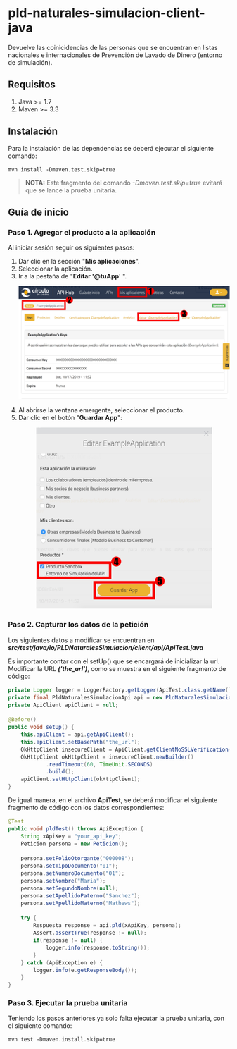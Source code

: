 # pld-naturales-simulacion-client-java

Devuelve las coinicidencias de las personas que se encuentran en listas nacionales e internacionales de Prevención de Lavado de Dinero (entorno de simulación).

## Requisitos

1. Java >= 1.7
2. Maven >= 3.3

## Instalación

Para la instalación de las dependencias se deberá ejecutar el siguiente comando:

```shell
mvn install -Dmaven.test.skip=true
```

> **NOTA:** Este fragmento del comando *-Dmaven.test.skip=true* evitará que se lance la prueba unitaria.


## Guía de inicio

### Paso 1. Agregar el producto a la aplicación

Al iniciar sesión seguir os siguientes pasos:

 1. Dar clic en la sección "**Mis aplicaciones**".
 2. Seleccionar la aplicación.
 3. Ir a la pestaña de "**Editar '@tuApp**' ".
    <p align="center">
      <img src="https://github.com/APIHub-CdC/imagenes-cdc/blob/master/edit_applications.jpg" width="900">
    </p>
 4. Al abrirse la ventana emergente, seleccionar el producto.
 5. Dar clic en el botón "**Guardar App**":
    <p align="center">
      <img src="https://github.com/APIHub-CdC/imagenes-cdc/blob/master/selected_product.jpg" width="400">
    </p>

### Paso 2. Capturar los datos de la petición

Los siguientes datos a modificar se encuentran en ***src/test/java/io/PLDNaturalesSimulacion/client/api/ApiTest.java***

Es importante contar con el setUp() que se encargará de inicializar la url. Modificar la URL ***('the_url')***, como se muestra en el siguiente fragmento de código:

```java
private Logger logger = LoggerFactory.getLogger(ApiTest.class.getName());
private final PldNaturalesSimulacionApi api = new PldNaturalesSimulacionApi();    
private ApiClient apiClient = null; 

@Before()
public void setUp() {
    this.apiClient = api.getApiClient();
    this.apiClient.setBasePath("the_url");
    OkHttpClient insecureClient = ApiClient.getClientNoSSLVerification();
    OkHttpClient okHttpClient = insecureClient.newBuilder()
            .readTimeout(60, TimeUnit.SECONDS)
            .build();
    apiClient.setHttpClient(okHttpClient);  
}
```

De igual manera, en el archivo **ApiTest**, se deberá modificar el siguiente fragmento de código con los datos correspondientes:

```java
@Test
public void pldTest() throws ApiException {
    String xApiKey = "your_api_key";
    Peticion persona = new Peticion();
    
    persona.setFolioOtorgante("000008");
    persona.setTipoDocumento("01");
    persona.setNumeroDocumento("01");
    persona.setNombre("Maria");
    persona.setSegundoNombre(null);
    persona.setApellidoPaterno("Sanchez");
    persona.setApellidoMaterno("Mathews");
    
    try {
        Respuesta response = api.pld(xApiKey, persona);
        Assert.assertTrue(response != null);
        if(response != null) {
            logger.info(response.toString());
        }
    } catch (ApiException e) {
        logger.info(e.getResponseBody());
    }
}
```

### Paso 3. Ejecutar la prueba unitaria

Teniendo los pasos anteriores ya solo falta ejecutar la prueba unitaria, con el siguiente comando:

```shell
mvn test -Dmaven.install.skip=true
```
